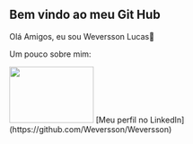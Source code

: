 ## Bem vindo ao meu Git Hub
Olá Amigos, eu sou Weversson Lucas👋

Um pouco sobre mim:

<img width="150" height="100" src="https://www.ulbra.br/themes/img/unidade/logo-ulbra-branco.png"/>
[Meu perfil no LinkedIn](https://github.com/Weversson/Weversson)
